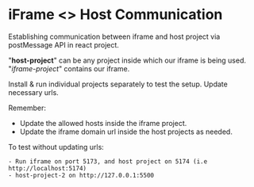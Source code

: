 # iFrame <> Host Communication

Establishing communication between iframe and host project via postMessage API in react project.

"**host-project**" can be any project inside which our iframe is being used. "_iframe-project_" contains our iframe.

Install & run individual projects separately to test the setup. Update necessary urls.

Remember:
- Update the allowed hosts inside the iframe project.
- Update the iframe domain url inside the host projects as needed.


To test without updating urls:

```
- Run iframe on port 5173, and host project on 5174 (i.e http://localhost:5174)
- host-project-2 on http://127.0.0.1:5500
```

